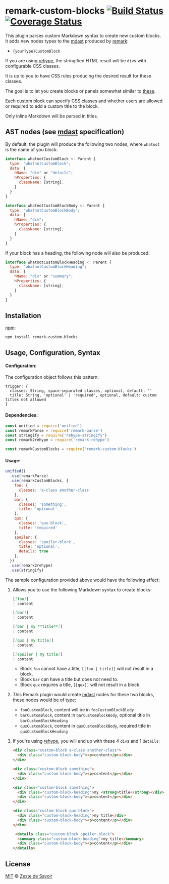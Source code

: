 # remark-custom-blocks [![Build Status][build-badge]][build-status] [![Coverage Status][coverage-badge]][coverage-status]

This plugin parses custom Markdown syntax to create new custom blocks.
It adds new nodes types to the [mdast][mdast] produced by [remark][remark]:

* `{yourType}CustomBlock`

If you are using [rehype][rehype], the stringified HTML result will be `div`s with configurable CSS classes.

It is up to you to have CSS rules producing the desired result for these classes.

The goal is to let you create blocks or panels somewhat similar to [these](http://docdock.netlify.com/shortcodes/panel/).

Each custom block can specify CSS classes and whether users are allowed or required to add a custom title to the block.

Only inline Markdown will be parsed in titles.

## AST nodes (see [mdast][mdast] specification)

By default, the plugin will produce the following two nodes, where `whatnot` is the name of you block:

```javascript
interface whatnotCustomBlock <: Parent {
  type: "whatnotCustomBlock";
  data: {
    hName: "div" or "details";
    hProperties: {
      className: [string];
    }
  }
}
```

```javascript
interface whatnotCustomBlockBody <: Parent {
  type: "whatnotCustomBlockBody";
  data: {
    hName: "div";
    hProperties: {
      className: [string];
    }
  }
}
```

If your block has a heading, the following node will also be produced:

```javascript
interface whatnotCustomBlockHeading <: Parent {
  type: "whatnotCustomBlockHeading";
  data: {
    hName: "div" or "summary";
    hProperties: {
      className: [string];
    }
  }
}
```

## Installation

[npm][npm]:

```bash
npm install remark-custom-blocks
```

## Usage, Configuration, Syntax

#### Configuration:

The configuration object follows this pattern:

```
trigger: {
  classes: String, space-separated classes, optional, default: ''
  title: String, 'optional' | 'required', optional, default: custom titles not allowed
}
```

#### Dependencies:

```javascript
const unified = require('unified')
const remarkParse = require('remark-parse')
const stringify = require('rehype-stringify')
const remark2rehype = require('remark-rehype')

const remarkCustomBlocks = require('remark-custom-blocks')
```

#### Usage:

```javascript
unified()
  .use(remarkParse)
  .use(remarkCustomBlocks, {
    foo: {
      classes: 'a-class another-class'
    },
    bar: {
      classes: 'something',
      title: 'optional'
    },
    qux: {
      classes: 'qux-block',
      title: 'required'
    },
    spoiler: {
      classes: 'spoiler-block',
      title: 'optional',
      details: true
    },
  })
  .use(remark2rehype)
  .use(stringify)
```

The sample configuration provided above would have the following effect:

1. Allows you to use the following Markdown syntax to create blocks:

    ```markdown
    [[foo]]
    | content

    [[bar]]
    | content

    [[bar | my **title**]]
    | content

    [[qux | my title]]
    | content

    [[spoiler | my title]]
    | content
    ```

    * Block `foo` cannot have a title, `[[foo | title]]` will not result in a block.
    * Block `bar` can have a title but does not need to.
    * Block `qux` requires a title, `[[qux]]` will not result in a block.

1. This Remark plugin would create [mdast][mdast] nodes for these two blocks, these nodes would be of type:

    * `fooCustomBlock`, content will be in `fooCustomBlockBlody`
    * `barCustomBlock`, content in `barCustomBlockBody`, optional title in `barCustomBlockHeading`
    * `quxCustomBlock`, content in `quxCustomBlockBody`, required title in `quxCustomBlockHeading`

1. If you're using [rehype][rehype], you will end up with these 4 `div`s and 1 `details`:

    ```html
    <div class="custom-block a-class another-class">
      <div class="custom-block-body"><p>content</p></div>
    </div>

    <div class="custom-block something">
      <div class="custom-block-body"><p>content</p></div>
    </div>

    <div class="custom-block something">
      <div class="custom-block-heading">my <strong>title</strong></div>
      <div class="custom-block-body"><p>content</p></div>
    </div>

    <div class="custom-block qux-block">
      <div class="custom-block-heading">my title</div>
      <div class="custom-block-body"><p>content</p></div>
    </div>

     <details class="custom-block spoiler-block">
      <summary class="custom-block-heading">my title</summary>
      <div class="custom-block-body"><p>content</p></div>
    </details>
   ```

## License

[MIT][license] © [Zeste de Savoir][zds]

<!-- Definitions -->

[build-badge]: https://img.shields.io/travis/zestedesavoir/zmarkdown.svg

[build-status]: https://travis-ci.org/zestedesavoir/zmarkdown

[coverage-badge]: https://img.shields.io/coveralls/zestedesavoir/zmarkdown.svg

[coverage-status]: https://coveralls.io/github/zestedesavoir/zmarkdown

[license]: https://github.com/zestedesavoir/zmarkdown/blob/master/packages/remark-custom-blocks/LICENSE-MIT

[zds]: https://zestedesavoir.com

[npm]: https://www.npmjs.com/package/remark-custom-blocks

[mdast]: https://github.com/syntax-tree/mdast/blob/master/readme.md

[remark]: https://github.com/remarkjs/remark

[rehype]: https://github.com/rehypejs/rehype

